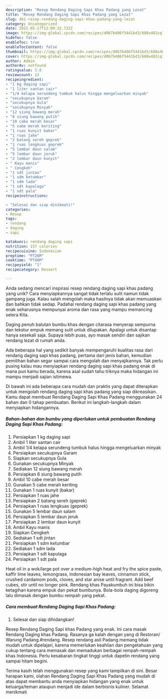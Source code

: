 ```yaml
---
description: "Resep Rendang Daging Sapi Khas Padang yang Lezat"
title: "Resep Rendang Daging Sapi Khas Padang yang Lezat"
slug: 461-resep-rendang-daging-sapi-khas-padang-yang-lezat
category: Uncategorized
date: 2022-05-17T12:09:32.732Z
image: https://img-global.cpcdn.com/recipes/d067b406f5441bd3/680x482cq70/rendang-daging-sapi-khas-padang-foto-resep-utama.jpg
hideToc: false
enableToc: true
enableTocContent: false
thumbnail: https://img-global.cpcdn.com/recipes/d067b406f5441bd3/680x482cq70/rendang-daging-sapi-khas-padang-foto-resep-utama.jpg
cover: https://img-global.cpcdn.com/recipes/d067b406f5441bd3/680x482cq70/rendang-daging-sapi-khas-padang-foto-resep-utama.jpg
author: Admin
authorAv: notfound
ratingvalue: 3.8
reviewcount: 12
recipeingredient:
- "1 kg daging sapi"
- "1 liter santan cair"
- "1/4 kelapa serundeng tumbuk halus hingga mengeluarkan minyak"
- "secukupnya Garam"
- "secukupnya Gula"
- "secukupnya Minyak"
- "12 siung bawang merah"
- "6 siung bawang putih"
- "10 cabe merah besar"
- "5 cabe merah keriting"
- "1 ruas kunyit bakar"
- "1 ruas jahe"
- "2 batang sereh geprek"
- "1 ruas lengkuas geprek"
- "5 lembar daun salam"
- "5 lembar daun jeruk"
- "2 lembar daun kunyit"
- " Kayu manis"
- " Cengkeh"
- "1 sdt jintan"
- "1 sdm ketumbar"
- "1 sdm lada"
- "1 sdt kapulaga"
- "1 sdt pala"
recipeinstructions:

- "Selesai dan siap dinikmati!"
categories:
- Resep
tags:
- rendang
- daging
- sapi

katakunci: rendang daging sapi 
nutrition: 157 calories
recipecuisine: Indonesian
preptime: "PT26M"
cooktime: "PT46M"
recipeyield: "1"
recipecategory: Dessert

---
```





Anda sedang mencari inspirasi resep rendang daging sapi khas padang yang unik? Cara menyiapkannya sangat tidak terlalu sulit namun tidak gampang juga. Kalau salah mengolah maka hasilnya tidak akan memuaskan dan bahkan tidak sedap. Padahal rendang daging sapi khas padang yang enak seharusnya mempunyai aroma dan rasa yang mampu memancing selera Kita.





Daging penuh balutan bumbu khas dengan citarasa menyerap sempurna dan tekstur empuk memang sulit untuk dilupakan. Apalagi untuk disantap hanya sesekali saja. Supaya lebih puas, ayo masak sendiri dan sajikan rendang lezat di rumah anda.

Ada beberapa hal yang sedikit banyak mempengaruhi kualitas rasa dari rendang daging sapi khas padang, pertama dari jenis bahan, kemudian pemilihan bahan segar sampai cara mengolah dan menyajikannya. Tak perlu pusing kalau mau menyiapkan rendang daging sapi khas padang enak di mana pun kamu berada, karena asal sudah tahu triknya maka hidangan ini mampu menjadi sajian istimewa.






Di bawah ini ada beberapa cara mudah dan praktis yang dapat diterapkan untuk mengolah rendang daging sapi khas padang yang siap dikreasikan. Kamu dapat membuat Rendang Daging Sapi Khas Padang menggunakan 24 bahan dan 0 tahap pembuatan. Berikut ini langkah-langkah dalam menyiapkan hidangannya.

<!--inarticleads1-->

##### Bahan-bahan dan bumbu yang diperlukan untuk pembuatan Rendang Daging Sapi Khas Padang:

1. Persiapkan 1 kg daging sapi
1. Ambil 1 liter santan cair
1. Ambil 1/4 kelapa serundeng tumbuk halus hingga mengeluarkan minyak
1. Persiapkan secukupnya Garam
1. Siapkan secukupnya Gula
1. Gunakan secukupnya Minyak
1. Sediakan 12 siung bawang merah
1. Persiapkan 6 siung bawang putih
1. Ambil 10 cabe merah besar
1. Gunakan 5 cabe merah keriting
1. Gunakan 1 ruas kunyit (bakar)
1. Persiapkan 1 ruas jahe
1. Persiapkan 2 batang sereh (geprek)
1. Persiapkan 1 ruas lengkuas (geprek)
1. Gunakan 5 lembar daun salam
1. Persiapkan 5 lembar daun jeruk
1. Persiapkan 2 lembar daun kunyit
1. Ambil  Kayu manis
1. Siapkan  Cengkeh
1. Sediakan 1 sdt jintan
1. Persiapkan 1 sdm ketumbar
1. Sediakan 1 sdm lada
1. Persiapkan 1 sdt kapulaga
1. Persiapkan 1 sdt pala


Heat oil in a wok/large pot over a medium-high heat and fry the spice paste, kaffir lime leaves, lemongrass, Indonesian bay leaves, cinnamon stick, crushed cardamom pods, cloves, and star anise until fragrant. Add beef cubes, stir until no longer pink. Rendang khas Payakumbuh ini bisa bikin ketagihan karena empuk dan pekat bumbunya. Bola-bola daging digoreng lalu dimasak dengan bumbu rempah yang pekat. 

<!--inarticleads2-->

##### Cara membuat Rendang Daging Sapi Khas Padang:


1. Selesai dan siap dihidangkan!

Resep Rendang Daging Sapi khas Padang yang enak. Ini cara masak Rendang Daging khas Padang. Rasanya ga kalah dengan yang di Restoran/ Warung Padang.#rendang. Resep rendang asli Padang memang tidak mudah untuk dipelajari, karena memerlukan keahlian dan pengetahuan yang cukup tentang cara memasak dan memadukan berbagai rempah-rempah khas Indonesia. Perlu kesabaran tingkat tinggi untuk dapetin rendang yang sampai hitam begini. 

Terima kasih telah menggunakan resep yang kami tampilkan di sini. Besar harapan kami, olahan Rendang Daging Sapi Khas Padang yang mudah di atas dapat membantu anda menyiapkan hidangan yang enak untuk keluarga/teman ataupun menjadi ide dalam berbisnis kuliner. Selamat menikmati
